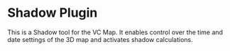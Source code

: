 # Shadow Plugin

This is a Shadow tool for the VC Map. It enables control over the time and date settings of the 3D map and activates shadow calculations.

